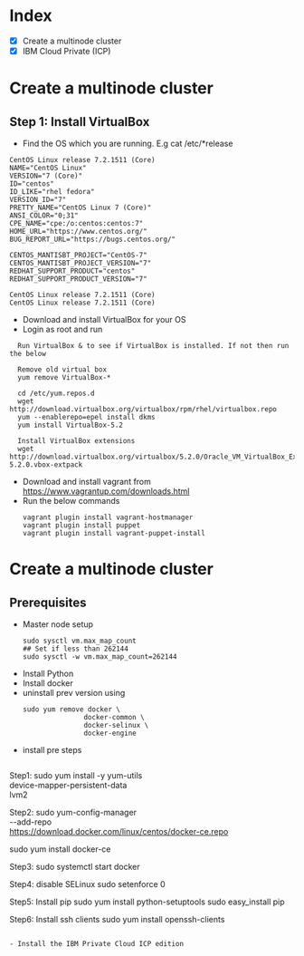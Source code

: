 # Index
- [x] Create a multinode cluster 
- [x] IBM Cloud Private (ICP) 

# Create a multinode cluster 

## Step 1: Install VirtualBox 
 - Find the OS which you are running. E.g cat /etc/*release
 ```
CentOS Linux release 7.2.1511 (Core) 
NAME="CentOS Linux"
VERSION="7 (Core)"
ID="centos"
ID_LIKE="rhel fedora"
VERSION_ID="7"
PRETTY_NAME="CentOS Linux 7 (Core)"
ANSI_COLOR="0;31"
CPE_NAME="cpe:/o:centos:centos:7"
HOME_URL="https://www.centos.org/"
BUG_REPORT_URL="https://bugs.centos.org/"

CENTOS_MANTISBT_PROJECT="CentOS-7"
CENTOS_MANTISBT_PROJECT_VERSION="7"
REDHAT_SUPPORT_PRODUCT="centos"
REDHAT_SUPPORT_PRODUCT_VERSION="7"

CentOS Linux release 7.2.1511 (Core) 
CentOS Linux release 7.2.1511 (Core) 
 
 ```
 - Download and install VirtualBox for your OS
  - Login as root and run 
  ```
    Run VirtualBox & to see if VirtualBox is installed. If not then run the below
    
    Remove old virtual box
    yum remove VirtualBox-*
    
    cd /etc/yum.repos.d
    wget http://download.virtualbox.org/virtualbox/rpm/rhel/virtualbox.repo
    yum --enablerepo=epel install dkms
    yum install VirtualBox-5.2
    
    Install VirtualBox extensions
    wget http://download.virtualbox.org/virtualbox/5.2.0/Oracle_VM_VirtualBox_Extension_Pack-5.2.0.vbox-extpack
```
- Download and install vagrant from https://www.vagrantup.com/downloads.html
 - Run the below commands
   ```
   vagrant plugin install vagrant-hostmanager
   vagrant plugin install puppet
   vagrant plugin install vagrant-puppet-install
   
   ```
# Create a multinode cluster 

## Prerequisites
- Master node setup
  ```
  sudo sysctl vm.max_map_count
  ## Set if less than 262144
  sudo sysctl -w vm.max_map_count=262144
  ```
- Install Python
- Install docker
 - uninstall prev version using 
   ```
   sudo yum remove docker \
                  docker-common \
                  docker-selinux \
                  docker-engine
   ```
 - install pre steps
   ```
  Step1:
  sudo yum install -y yum-utils \
  device-mapper-persistent-data \
  lvm2
  
  Step2:
  sudo yum-config-manager \
    --add-repo \
    https://download.docker.com/linux/centos/docker-ce.repo

  sudo yum install docker-ce
  
  Step3:
  sudo systemctl start docker
  
  Step4: disable SELinux
  sudo setenforce 0
  
  Step5: Install pip
  sudo yum install python-setuptools
  sudo easy_install pip
  
  Step6: Install ssh clients
  sudo yum install openssh-clients
  
   ```

- Install the IBM Private Cloud ICP edition
